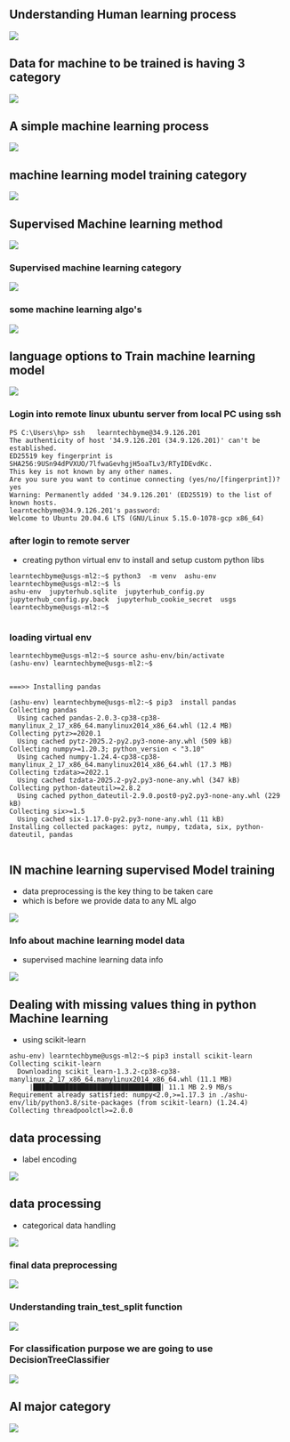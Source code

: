 ## Understanding Human learning process 

<img src="l1.png">

## Data for machine to be trained is having 3 category 

<img src="l2.png">

## A simple machine learning process 

<img src="ml1.png">

## machine learning model training category 

<img src="ml2.png">

## Supervised Machine learning method  

<img src="ml3.png">

### Supervised machine learning category

<img src="ml4.png">

### some machine learning algo's 

<img src="ml5.png">

## language options to Train machine learning model 

<img src="ml6.png">

### Login into remote linux ubuntu server from local PC using ssh 

```
PS C:\Users\hp> ssh   learntechbyme@34.9.126.201
The authenticity of host '34.9.126.201 (34.9.126.201)' can't be established.
ED25519 key fingerprint is SHA256:9USn94dPVXUO/7lfwaGevhgjH5oaTLv3/RTyIDEvdKc.
This key is not known by any other names.
Are you sure you want to continue connecting (yes/no/[fingerprint])? yes
Warning: Permanently added '34.9.126.201' (ED25519) to the list of known hosts.
learntechbyme@34.9.126.201's password:
Welcome to Ubuntu 20.04.6 LTS (GNU/Linux 5.15.0-1078-gcp x86_64)

```

### after login to remote server 

- creating python virtual env to install and setup custom python libs 

```
learntechbyme@usgs-ml2:~$ python3  -m venv  ashu-env 
learntechbyme@usgs-ml2:~$ ls
ashu-env  jupyterhub.sqlite  jupyterhub_config.py  jupyterhub_config.py.back  jupyterhub_cookie_secret  usgs
learntechbyme@usgs-ml2:~$ 


```

### loading virtual env 

```
learntechbyme@usgs-ml2:~$ source ashu-env/bin/activate
(ashu-env) learntechbyme@usgs-ml2:~$ 


===>> Installing pandas 

(ashu-env) learntechbyme@usgs-ml2:~$ pip3  install pandas 
Collecting pandas
  Using cached pandas-2.0.3-cp38-cp38-manylinux_2_17_x86_64.manylinux2014_x86_64.whl (12.4 MB)
Collecting pytz>=2020.1
  Using cached pytz-2025.2-py2.py3-none-any.whl (509 kB)
Collecting numpy>=1.20.3; python_version < "3.10"
  Using cached numpy-1.24.4-cp38-cp38-manylinux_2_17_x86_64.manylinux2014_x86_64.whl (17.3 MB)
Collecting tzdata>=2022.1
  Using cached tzdata-2025.2-py2.py3-none-any.whl (347 kB)
Collecting python-dateutil>=2.8.2
  Using cached python_dateutil-2.9.0.post0-py2.py3-none-any.whl (229 kB)
Collecting six>=1.5
  Using cached six-1.17.0-py2.py3-none-any.whl (11 kB)
Installing collected packages: pytz, numpy, tzdata, six, python-dateutil, pandas


```

## IN machine learning supervised Model training 

- data preprocessing is the key thing to be taken care 
- which is before we provide data to any ML algo 

<img src="ml7.png">

### Info about machine learning model data 

- supervised machine learning data info 
<img src="ml8.png">

## Dealing with missing values thing in python Machine learning 

- using scikit-learn 

```
ashu-env) learntechbyme@usgs-ml2:~$ pip3 install scikit-learn 
Collecting scikit-learn
  Downloading scikit_learn-1.3.2-cp38-cp38-manylinux_2_17_x86_64.manylinux2014_x86_64.whl (11.1 MB)
     |████████████████████████████████| 11.1 MB 2.9 MB/s 
Requirement already satisfied: numpy<2.0,>=1.17.3 in ./ashu-env/lib/python3.8/site-packages (from scikit-learn) (1.24.4)
Collecting threadpoolctl>=2.0.0

```

## data processing 

- label encoding 

<img src="ml9.png">

## data processing 

- categorical data handling 
<img src="ml10.png">

### final data preprocessing 

<img src="ml11.png">

### Understanding train_test_split function 

<img src="ml12.png">

### For classification purpose we are going to use DecisionTreeClassifier 

<img src="ml13.png">

## AI major category 

<img src="ml14.png">

